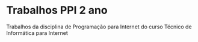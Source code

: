 # Trabalhos PPI 2 ano
 Trabalhos da disciplina de Programação para Internet do curso Técnico de Informática para Internet
